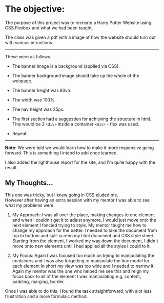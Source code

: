 # The objective:

The purpose of this project was to recreate a Harry Potter Website using CSS Flexbox and what we had been taught.

The class was given a pdf with a image of how the website should turn out with various intructions.
***
These were as follows.

* The banner image is a background (applied via CSS).

* The banner background image should take up the whole <body> of the webpage.

* The banner height was 80vh.

* The width was 100%.

* The nav height was 25px. 

* The first section had a suggestion for achieving the structure in html.
This would be 2 ```<div>``` inside a container ```<div>``` - flex was used.

* Repeat
***
**Note:** We were told we would learn how to make it more responsive going forward.
This is something I intend to add once learned.

I also added the lighthouse report for the site, and I'm quite happy with the result.

## My Thoughts...

This one was tricky, but I knew going in CSS eluded me.  
However after having an extra session with my mentor I was able to see what my problems were.
1.  My Approach:
    I was all over the place, making changes to one element and when I couldn't get it to adjust anymore, I would just move onto the next element I fancied trying to style.
My mentor taught me how to change my approach for the better.
I needed to take the document from top to bottom and split screen my html document and CSS style sheet.
Starting from the <body> element, I worked my way down the document, I didn't move onto new elements until I had applied all the styles I could to it.

2. My Focus:
   Again I was focused too much on trying to manipulating the containers and I was also forgetting to manipulate the box model for each element
   In short my view was too wide and I needed to narrow it.
Again my mentor was the one who helped me see this and reign my focus back to all of the element I was manipulating e.g, content, padding, marging, border.

Once I was able to do this, I found the task straightforward, with alot less frustration and a more formulaic method. 
